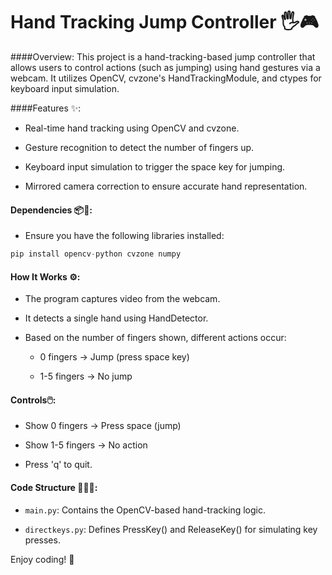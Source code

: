 # Hand Tracking Jump Controller 🖐🎮

####Overview:
This project is a hand-tracking-based jump controller that allows users to control actions (such as jumping) using hand gestures via a webcam. It utilizes OpenCV, cvzone's HandTrackingModule, and ctypes for keyboard input simulation.

####Features ✨:

* Real-time hand tracking using OpenCV and cvzone.

* Gesture recognition to detect the number of fingers up.

* Keyboard input simulation to trigger the space key for jumping.

* Mirrored camera correction to ensure accurate hand representation.

#### Dependencies 📦🔗:

* Ensure you have the following libraries installed:

```python
pip install opencv-python cvzone numpy
```

#### How It Works ⚙️:

* The program captures video from the webcam.

* It detects a single hand using HandDetector.

* Based on the number of fingers shown, different actions occur:

   - 0 fingers → Jump (press space key)

    - 1-5 fingers → No jump




#### Controls🖱️:

* Show 0 fingers → Press space (jump)

* Show 1-5 fingers → No action

* Press 'q' to quit.

#### Code Structure 🧑‍💻📂:

* ```main.py```: Contains the OpenCV-based hand-tracking logic.

* ```directkeys.py```: Defines PressKey() and ReleaseKey() for simulating key presses.

Enjoy coding! 🚀


